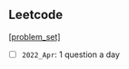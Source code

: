 ## Leetcode 
[[problem_set]](https://leetcode.com/problemset/all/)
- [ ] `2022_Apr`: 1 question a day
